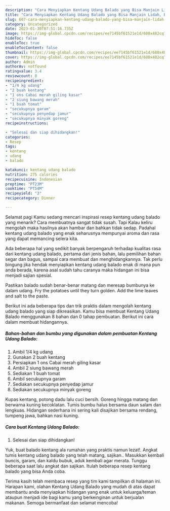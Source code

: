 ```yaml
---
description: "Cara Menyiapkan Kentang Udang Balado yang Bisa Manjain Lidah, Buat Buka Puasa}"
title: "Cara Menyiapkan Kentang Udang Balado yang Bisa Manjain Lidah, Buat Buka Puasa}"
slug: 607-cara-menyiapkan-kentang-udang-balado-yang-bisa-manjain-lidah-buat-buka-puasa
category: Uncategorized
date: 2023-01-30T07:51:16.735Z
image: https://img-global.cpcdn.com/recipes/ee7145bf61521e1d/680x482cq70/kentang-udang-balado-foto-resep-utama.jpg
hideToc: false
enableToc: true
enableTocContent: false
thumbnail: https://img-global.cpcdn.com/recipes/ee7145bf61521e1d/680x482cq70/kentang-udang-balado-foto-resep-utama.jpg
cover: https://img-global.cpcdn.com/recipes/ee7145bf61521e1d/680x482cq70/kentang-udang-balado-foto-resep-utama.jpg
author: Admin
authorAv: notfound
ratingvalue: 3.4
reviewcount: 8
recipeingredient:
- "1/4 kg udang"
- "2 buah kentang"
- "1 ons Cabai merah giling kasar"
- "2 siung bawang merah"
- "1 buah tomat"
- "secukupnya garam"
- "secukupnya penyedap jamur"
- "secukupnya minyak goreng"
recipeinstructions:

- "Selesai dan siap dihidangkan!"
categories:
- Resep
tags:
- kentang
- udang
- balado

katakunci: kentang udang balado 
nutrition: 275 calories
recipecuisine: Indonesian
preptime: "PT23M"
cooktime: "PT54M"
recipeyield: "3"
recipecategory: Dinner

---
```



Selamat pagi Kamu sedang mencari inspirasi resep kentang udang balado yang menarik? Cara membuatnya sangat tidak susah. Tapi Kalau keliru mengolah maka hasilnya akan hambar dan bahkan tidak sedap. Padahal kentang udang balado yang enak seharusnya mempunyai aroma dan rasa yang dapat memancing selera kita.


Ada beberapa hal yang sedikit banyak berpengaruh terhadap kualitas rasa dari kentang udang balado, pertama dari jenis bahan, lalu pemilihan bahan segar dan bagus, sampai cara membuat dan menghidangkannya. Tak perlu bingung jika hendak menyiapkan kentang udang balado enak di mana pun anda berada, karena asal sudah tahu caranya maka hidangan ini bisa menjadi sajian spesial.

Pastikan balado sudah benar-benar matang dan meresap bumbunya ke dalam udang. Fry the potatoes until they turn golden. Add the lime leaves and salt to the paste.


Berikut ini ada beberapa tips dan trik praktis dalam mengolah kentang udang balado yang siap dikreasikan. Kamu bisa membuat Kentang Udang Balado menggunakan 8 bahan dan 0 tahap pembuatan. Berikut ini cara dalam membuat hidangannya.

<!--inarticleads1-->

##### Bahan-bahan dan bumbu yang digunakan dalam pembuatan Kentang Udang Balado:

1. Ambil 1/4 kg udang
1. Gunakan 2 buah kentang
1. Persiapkan 1 ons Cabai merah giling kasar
1. Ambil 2 siung bawang merah
1. Sediakan 1 buah tomat
1. Ambil secukupnya garam
1. Sediakan secukupnya penyedap jamur
1. Sediakan secukupnya minyak goreng


Kupas kentang, potong dadu lalu cuci bersih. Goreng hingga matang dan berwarna kuning kecoklatan. Tumis bumbu halus bersama daun salam dan lengkuas. Hidangan sederhana ini sering kali disajikan bersama rendang, tumpeng jawa, bahkan nasi kuning. 

<!--inarticleads2-->

##### Cara buat Kentang Udang Balado:


1. Selesai dan siap dihidangkan!

Yuk, buat balado kentang ala rumahan yang praktis namun lezat!. Angkat tumis kentang udang balado yang telah matang, sajikan.. Masukkan kembali buncis, garam, dan kaldu bubuk, aduk kembali agar merata. Tunggu beberapa saat lalu angkat dan sajikan. Itulah beberapa resep kentang balado yang bisa Anda coba. 

Terima kasih telah membaca resep yang tim kami tampilkan di halaman ini. Harapan kami, olahan Kentang Udang Balado yang mudah di atas dapat membantu anda menyiapkan hidangan yang enak untuk keluarga/teman ataupun menjadi ide bagi kamu yang berkeinginan untuk berjualan makanan. Semoga bermanfaat dan selamat mencoba!
